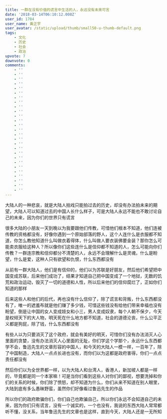 ```yaml
---
title: 一群在没有价值的谎言中生活的人，永远没有未来可言
date: '2018-03-14T06:10:12.008Z'
user_id: 1784
user_name: 黃正宇
user_avatar: /static/upload/thumb/small50-u-thumb-default.png
tags:
    - 文化
    - 历史
    - 社会
    - 政治
upvote: 7
downvote: 0
comments:
    - ''
    - ''
    - ''
    - ''
    - ''
    - ''
    - ''
    - ''
    - ''
    - ''
    - ''
    - ''
    - ''
    - ''
    - ''
    - ''
    - ''
    - ''
    - ''
    - ''
    - ''
    - ''
    - ''
    - ''
    - ''
    - ''
    - ''
---
```


大陆人的一种悲哀，就是大陆人拍戏只能拍过去的历史，却没有办法拍未来的期望，大陆人可以知道过去的中国人长什么样子，可是大陆人永远不能也不敢讨论自己的未来，因为你们的世界只有谎言

很多大陆的小朋友一天到晚以为我要跟他们传教，可惜他们根本不知道，他们连被传教的资格都没有，好像你遇到一个原始部落的野人，这个人连什么是衣服都不知道，你怎么教他知道什么叫做衣着得体，什么叫做人要衣装佛要金装？那你怎么可能卖衣服给这种人？所以像你们这些连什么是信仰都不知道的人，怎么可能向你们传教？一群连宗教和信仰都分不清楚的人，永远不会理解什么是灵魂，什么是盼望，什么是爱，这种人只有欲望和仇恨，什么东西都没有

从前有一群大陆人，他们是有信仰的，他们以为苏联是好朋友，然后他们希望把中国变成苏联，后来他们成功了，结果才知道自己把中国变成了一个地狱，无数的饥荒和政治运动，毁灭了一切的道德和人性，所以后来他们的信仰腐烂了，正如你们知道的那样

后来这些人和他们的后代，再也没有什么信仰了，除了谎言和背叛，什么东西都没有了，唯一的遮羞布就是他们赚了多少钱，可惜这些钱没有给他们带来幸福也没有盼望，倒是让中国的女人变成妓女和小三，男人变成奴隶，每个人朝不保夕，今天是权倾天下的大人物，明天死在什么地方都不知道，社会的道德沦丧，什么公平正义都是狗屁，除了钱，什么东西都没有

有些人以为只要消灭了这个政府，就会有美好的明天，可惜你们没有办法消灭人心里面的贪婪，没有办法消灭人心里面的无耻，你们学这个学那个，永远什么东西都学不会，鲁迅先生的文章形容的中国人，和今天的大陆人一模一样，一百年了，除了中国制造，大陆人一点点长进也没有，而你们以为这都是政府害得，你们一点点责任都没有

然后你们以为全世界都一样，以为大陆人和台湾人，香港人，新加坡人都是一样的，毕竟都是同一个本家嘛！可是当你们看到这些人对你们的鄙视，想要洗掉和你们的关系的时候，你们除了愤怒，却不知道为什么，你们从来不知道在别人眼里，大陆到底有多么愚昧野蛮，虽然你们好像看过鲁迅先生的作品

所以你们的政府欺骗你们，你们自己也欺骗自己，所以你们永远不会知道自己的未来，因为你们只有谎言，没有一个诚实的，一个也没有，我说的东西大陆人常常都听不懂，没关系，当年鲁迅先生的文章也是这样，直到今天，大陆人还是一无所知
